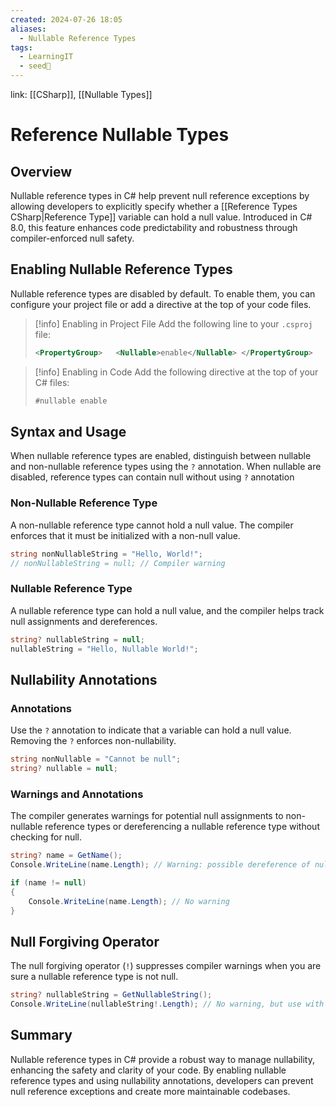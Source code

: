 ```yaml
---
created: 2024-07-26 18:05
aliases:
  - Nullable Reference Types
tags:
  - LearningIT
  - seed🌱
---
```


link: [[CSharp]], [[Nullable Types]]


# Reference Nullable Types

## Overview

Nullable reference types in C# help prevent null reference exceptions by allowing developers to explicitly specify whether a [[Reference Types CSharp|Reference Type]] variable can hold a null value. Introduced in C# 8.0, this feature enhances code predictability and robustness through compiler-enforced null safety.

## Enabling Nullable Reference Types

Nullable reference types are disabled by default. To enable them, you can configure your project file or add a directive at the top of your code files.

> [!info] 
> Enabling in Project File Add the following line to your `.csproj` file:
> 
> ``` xml
> <PropertyGroup>   <Nullable>enable</Nullable> </PropertyGroup>
> ```
> 


> [!info]
>  Enabling in Code Add the following directive at the top of your C# files:
> 
>``` csharp
>#nullable enable
>```

## Syntax and Usage


When nullable reference types are enabled, distinguish between nullable and non-nullable reference types using the `?` annotation. When nullable are disabled, reference types can contain null without using `?` annotation 

### Non-Nullable Reference Type

A non-nullable reference type cannot hold a null value. The compiler enforces that it must be initialized with a non-null value.

``` csharp
string nonNullableString = "Hello, World!";
// nonNullableString = null; // Compiler warning
```

### Nullable Reference Type

A nullable reference type can hold a null value, and the compiler helps track null assignments and dereferences.

``` csharp
string? nullableString = null;
nullableString = "Hello, Nullable World!";
```

## Nullability Annotations

### Annotations

Use the `?` annotation to indicate that a variable can hold a null value. Removing the `?` enforces non-nullability.

``` csharp
string nonNullable = "Cannot be null";
string? nullable = null;
```
### Warnings and Annotations

The compiler generates warnings for potential null assignments to non-nullable reference types or dereferencing a nullable reference type without checking for null.

``` csharp
string? name = GetName();
Console.WriteLine(name.Length); // Warning: possible dereference of null

if (name != null)
{
    Console.WriteLine(name.Length); // No warning
}
```

## Null Forgiving Operator

The null forgiving operator (`!`) suppresses compiler warnings when you are sure a nullable reference type is not null.

``` csharp
string? nullableString = GetNullableString();
Console.WriteLine(nullableString!.Length); // No warning, but use with caution
```

## Summary

Nullable reference types in C# provide a robust way to manage nullability, enhancing the safety and clarity of your code. By enabling nullable reference types and using nullability annotations, developers can prevent null reference exceptions and create more maintainable codebases.